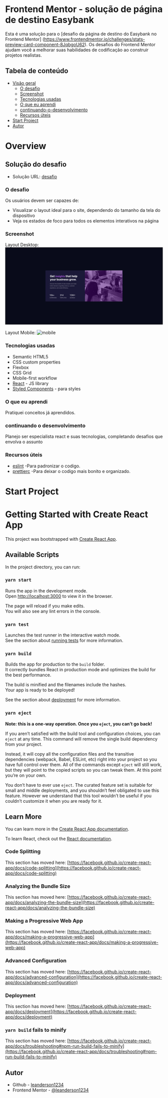 # Frontend Mentor - solução de página de destino Easybank

Esta é uma solução para o [desafio da página de destino do Easybank no Frontend Mentor] (https://www.frontendmentor.io/challenges/stats-preview-card-component-8JqbgoU62). Os desafios do Frontend Mentor ajudam você a melhorar suas habilidades de codificação ao construir projetos realistas.

## Tabela de conteúdo

- [Visão geral](#visao-geral)
  - [O desafio](#o-desafio)
  - [Screenshot](#screenshot)
  - [Tecnologias usadas](#tecnologias-usadas)
  - [O que eu aprendi](#o-que-eu-aprendi)
  - [continuando-o-desenvolvimento](#continuando-o-desenvolvimento)
  - [Recursos úteis](#recursos-uteis)
- [Start Project](#start-project)
- [Autor](#autor)

# Overview
## Solução do desafio

- Solução URL: [desafio](https://desafio-stats-card.vercel.app)
### O desafio

Os usuários devem ser capazes de:

- Visualizar o layout ideal para o site, dependendo do tamanho da tela do dispositivo
- Veja os estados de foco para todos os elementos interativos na página

### Screenshot

Layout Desktop:
![desktop](./src/assets/layout/card_layout_eu.png)

Layout Mobile:
![mobile](./src/assets/layout/card_layout_mobile.png)

### Tecnologias usadas

- Semantic HTML5 
- CSS custom properties
- Flexbox
- CSS Grid
- Mobile-first workflow
- [React](https://reactjs.org/) - JS library
- [Styled Components](https://styled-components.com/) - para styles

### O que eu aprendi

Pratiquei conceitos já aprendidos.

### continuando o desenvolvimento

Planejo ser especialista react e suas tecnologias, completando desafios que envolva o assunto


### Recursos úteis

- [eslint](https://eslint.org) -Para padronizar o codigo.
- [prettierc](https://prettier.io/) -Para deixar o codigo mais bonito e organizado.

# Start Project
# Getting Started with Create React App

This project was bootstrapped with [Create React App](https://github.com/facebook/create-react-app).

## Available Scripts

In the project directory, you can run:

### `yarn start`

Runs the app in the development mode.\
Open [http://localhost:3000](http://localhost:3000) to view it in the browser.

The page will reload if you make edits.\
You will also see any lint errors in the console.

### `yarn test`

Launches the test runner in the interactive watch mode.\
See the section about [running tests](https://facebook.github.io/create-react-app/docs/running-tests) for more information.

### `yarn build`

Builds the app for production to the `build` folder.\
It correctly bundles React in production mode and optimizes the build for the best performance.

The build is minified and the filenames include the hashes.\
Your app is ready to be deployed!

See the section about [deployment](https://facebook.github.io/create-react-app/docs/deployment) for more information.

### `yarn eject`

**Note: this is a one-way operation. Once you `eject`, you can’t go back!**

If you aren’t satisfied with the build tool and configuration choices, you can `eject` at any time. This command will remove the single build dependency from your project.

Instead, it will copy all the configuration files and the transitive dependencies (webpack, Babel, ESLint, etc) right into your project so you have full control over them. All of the commands except `eject` will still work, but they will point to the copied scripts so you can tweak them. At this point you’re on your own.

You don’t have to ever use `eject`. The curated feature set is suitable for small and middle deployments, and you shouldn’t feel obligated to use this feature. However we understand that this tool wouldn’t be useful if you couldn’t customize it when you are ready for it.

## Learn More

You can learn more in the [Create React App documentation](https://facebook.github.io/create-react-app/docs/getting-started).

To learn React, check out the [React documentation](https://reactjs.org/).

### Code Splitting

This section has moved here: [https://facebook.github.io/create-react-app/docs/code-splitting](https://facebook.github.io/create-react-app/docs/code-splitting)

### Analyzing the Bundle Size

This section has moved here: [https://facebook.github.io/create-react-app/docs/analyzing-the-bundle-size](https://facebook.github.io/create-react-app/docs/analyzing-the-bundle-size)

### Making a Progressive Web App

This section has moved here: [https://facebook.github.io/create-react-app/docs/making-a-progressive-web-app](https://facebook.github.io/create-react-app/docs/making-a-progressive-web-app)

### Advanced Configuration

This section has moved here: [https://facebook.github.io/create-react-app/docs/advanced-configuration](https://facebook.github.io/create-react-app/docs/advanced-configuration)

### Deployment

This section has moved here: [https://facebook.github.io/create-react-app/docs/deployment](https://facebook.github.io/create-react-app/docs/deployment)

### `yarn build` fails to minify

This section has moved here: [https://facebook.github.io/create-react-app/docs/troubleshooting#npm-run-build-fails-to-minify](https://facebook.github.io/create-react-app/docs/troubleshooting#npm-run-build-fails-to-minify)


## Autor

- Github - [leanderson1234](https://github.com/leanderson1234/desafio-easybank)
- Frontend Mentor - [@leanderson1234](https://www.frontendmentor.io/profile/leanderson1234)

